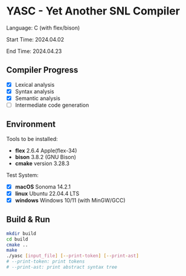 # YASC - Yet Another SNL Compiler

Language: C (with flex/bison)

Start Time: 2024.04.02

End Time: 2024.04.23

## Compiler Progress

- [x] Lexical analysis
- [x] Syntax analysis
- [x] Semantic analysis
- [ ] Intermediate code generation

## Environment

Tools to be installed:

- **flex** 2.6.4 Apple(flex-34)
- **bison** 3.8.2 (GNU Bison)
- **cmake** version 3.28.3

Test System:

- [x] **macOS** Sonoma 14.2.1
- [x] **linux** Ubuntu 22.04.4 LTS
- [x] **windows** Windows 10/11 (with MinGW/GCC)

## Build & Run

```bash
mkdir build
cd build
cmake ..
make
./yasc [input_file] [--print-token] [--print-ast]
# --print-token: print tokens
# --print-ast: print abstract syntax tree
```